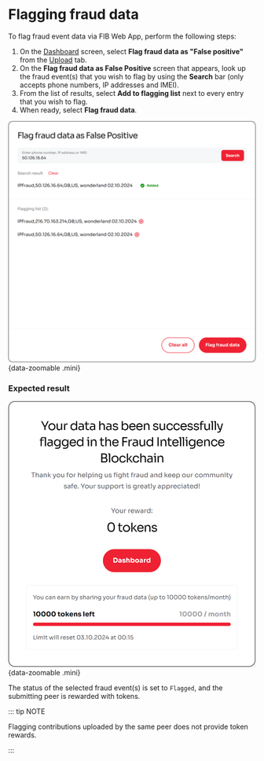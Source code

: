 # Flagging fraud data

To flag fraud event data via FIB Web App, perform the following steps:

1. On the [Dashboard](../overview/web-interface.md#dashboard) screen, select **Flag fraud data as "False positive"** from the [Upload](../overview/web-interface.md#upload) tab.
2. On the **Flag fraud data as False Positive** screen that appears, look up the fraud event(s) that you wish to flag by using the **Search** bar (only accepts phone numbers, IP addresses and IMEI).
3. From the list of results, select **Add to flagging list** next to every entry that you wish to flag.
4. When ready, select **Flag fraud data**.

![Flagging fraud data](../img/s-flag.png){data-zoomable .mini}

### Expected result

![Fraud data successfully flagged](../img/s-flag-success.png){data-zoomable .mini}

The status of the selected fraud event(s) is set to `Flagged`, and the submitting peer is rewarded with tokens.

::: tip NOTE

Flagging contributions uploaded by the same peer does not provide token rewards.

:::
